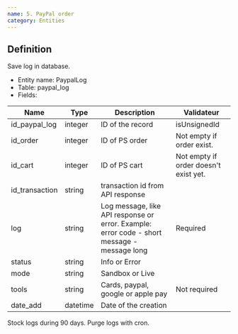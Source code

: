 ```yaml
---
name: 5. PayPal order
category: Entities
---
```


## Definition
Save log in database.

* Entity name: PaypalLog
* Table: paypal_log
* Fields:

|Name|Type|Description|Validateur|
|------|------|------|------|
|id_paypal_log|integer|ID of the record|isUnsignedId|
|id_order|integer|ID of PS order|Not empty if order exist.|
|id_cart|integer|ID of PS cart|Not empty if order doesn't exist yet.|
|id_transaction|string|transaction id from API response||
|log|string|Log message, like API response or error. Example: error code - short message - message long|Required |
|status|string|Info or Error||
|mode|string|Sandbox or Live||
|tools|string|Cards, paypal, google or apple pay|Not required|
|date_add|datetime|Date of the creation||

Stock logs during 90 days. Purge logs with cron.
